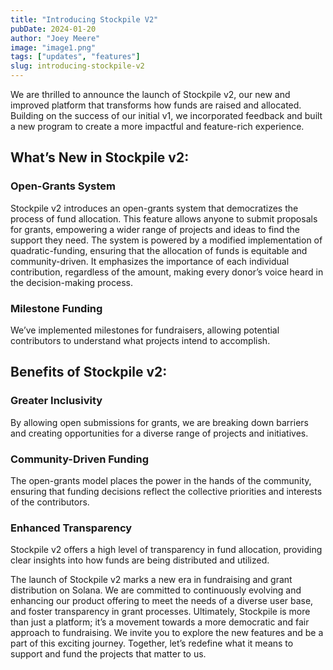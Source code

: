 ```yaml
---
title: "Introducing Stockpile V2"
pubDate: 2024-01-20
author: "Joey Meere"
image: "image1.png"
tags: ["updates", "features"]
slug: introducing-stockpile-v2
---
```


We are thrilled to announce the launch of Stockpile v2, our new and improved platform that transforms how funds are raised and allocated. Building on the success of our initial v1, we incorporated feedback and built a new program to create a more impactful and feature-rich experience.

## What’s New in Stockpile v2:

### Open-Grants System
Stockpile v2 introduces an open-grants system that democratizes the process of fund allocation. This feature allows anyone to submit proposals for grants, empowering a wider range of projects and ideas to find the support they need. The system is powered by a modified implementation of quadratic-funding, ensuring that the allocation of funds is equitable and community-driven. It emphasizes the importance of each individual contribution, regardless of the amount, making every donor’s voice heard in the decision-making process.

### Milestone Funding
We’ve implemented milestones for fundraisers, allowing potential contributors to understand what projects intend to accomplish.

## Benefits of Stockpile v2:

### Greater Inclusivity 
By allowing open submissions for grants, we are breaking down barriers and creating opportunities for a diverse range of projects and initiatives.

### Community-Driven Funding
The open-grants model places the power in the hands of the community, ensuring that funding decisions reflect the collective priorities and interests of the contributors.

### Enhanced Transparency
Stockpile v2 offers a high level of transparency in fund allocation, providing clear insights into how funds are being distributed and utilized.

The launch of Stockpile v2 marks a new era in fundraising and grant distribution on Solana. We are committed to continuously evolving and enhancing our product offering to meet the needs of a diverse user base, and foster transparency in grant processes. Ultimately, Stockpile is more than just a platform; it’s a movement towards a more democratic and fair approach to fundraising. We invite you to explore the new features and be a part of this exciting journey. Together, let’s redefine what it means to support and fund the projects that matter to us.

